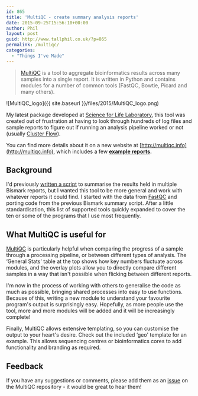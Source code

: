```yaml
---
id: 865
title: 'MultiQC - create summary analysis reports'
date: 2015-09-25T15:56:10+00:00
author: Phil
layout: post
guid: http://www.tallphil.co.uk/?p=865
permalink: /multiqc/
categories:
  - "Things I've Made"
---
```

> [MultiQC](https://github.com/ewels/MultiQC) is a tool to aggregate bioinformatics results across many samples into a single report. It is written in Python and contains modules for a number of common tools (FastQC, Bowtie, Picard and many others).



![MultiQC_logo]({{ site.baseurl }}/files/2015/MultiQC_logo.png)

My latest package developed at [Science for Life Laboratory](http://www.scilifelab.se/facilities/genomics-applications/), this tool was created out of frustration at having to look through hundreds of log files and sample reports to figure out if running an analysis pipeline worked or not (usually [Cluster Flow](http://clusterflow.io/)).

You can find more details about it on a new website at [http://multiqc.info](http://multiqc.info), which includes a few **[example reports](http://multiqc.info/#examples).**

## Background

I'd previously [written a script](https://github.com/ewels/ngi_visualizations/tree/master/stand_alone/bismark_summary) to summarise the results held in multiple Bismark reports, but I wanted this tool to be more general and work with whatever reports it could find. I started with the data from [FastQC](http://www.bioinformatics.babraham.ac.uk/projects/fastqc/) and porting code from the previous Bismark summary script. After a little standardisation, this list of supported tools quickly expanded to cover the ten or some of the programs that I use most frequently.

## What MultiQC is useful for

[MultiQC](https://github.com/ewels/MultiQC) is particularly helpful when comparing the progress of a sample through a processing pipeline, or between different types of analysis. The &#8216;General Stats' table at the top shows how key numbers fluctuate across modules, and the overlay plots allow you to directly compare different samples in a way that isn't possible when flicking between different reports.

I'm now in the process of working with others to generalise the code as much as possible, bringing shared processes into easy to use functions. Because of this, writing a new module to understand your favourite program's output is surprisingly easy. Hopefully, as more people use the tool, more and more modules will be added and it will be increasingly complete!

Finally, MultiQC allows extensive templating, so you can customise the output to your heart's desire. Check out the included &#8216;geo' template for an example. This allows sequencing centres or bioinformatics cores to add functionality and branding as required.

## Feedback

If you have any suggestions or comments, please add them as an [issue](https://github.com/ewels/MultiQC/issues) on the MultiQC repository - it would be great to hear them!